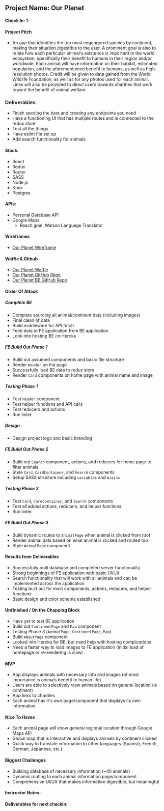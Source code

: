 ## Project Name: Our Planet

#### Check In: 1

#### Project Pitch

* An app that identifies the top most engangered species by continent, making their situation digestible to the user. A prominent goal is also to relate how each particular animal's existence is important to the world ecosystem, specifically their benefit to humans in their region and/or worldwide. Each animal will have information on their habitat, estimated population, and the aforementioned benefit to humans, as well as high-resolution photos. Credit will be given to data gained from the World Wildlife Foundation, as well as for any photos used for each animal. Links will also be provided to direct users towards charities that work toward the benefit of animal welfare.

### Deliverables

* Finish seeding the data and creating any endpoints you need
* Have a functioning UI that has multiple routes and is connected to the redux store
* Test all the things
* Have eslint file set up
* Add search functionality for animals

#### Stack:

* React
* Redux
* Router
* SASS
* Node.js
* Knex
* Postgres

#### APIs:

* Personal Database API
* Google Maps
  * Reach goal: Watson Language Translator

#### Wireframes

* [Our Planet Wireframe](https://xd.adobe.com/view/a017c691-0ff2-4b78-979a-b5e5e64187b7)

#### Waffle & Github

* [Our Planet Waffle](https://waffle.io/HartiganHM/our-planet)
* [Our Planet GitHub Repo](https://github.com/HartiganHM/our-planet)
* [Our Planet BE GitHub Repo](https://github.com/HartiganHM/our-planet-be)

#### Order Of Attack

##### Complete BE
* Complete sourcing all animal/continent data (including images)
* Final clean of data
* Build middleware for API fetch
* Feed data to FE application from BE application
* Look into hosting BE on Heroku

##### FE Build Out Phase 1
* Build out assumed components and basic file structure
* Render `Header` on the page
* Successfully load BE data to redux store
* Render `Card` components on home page with animal name and image

##### Testing Phase 1
* Test `Header` component
* Test helper functions and API calls
* Test reducers and actions
* Run linter

##### Design
* Design project logo and basic branding

##### FE Build Out Phase 2
* Build out `Search` component, actions, and reducers for home page to filter animals
* Style `Card`, `CardContainer`, and `Search` components
* Setup SASS structure including `variables` and `mixins`

##### Testing Phase 2
* Test `Card`, `CardContainer`, and `Search` components
* Test all added actions, reducers, and helper functions
* Run linter

##### FE Build Out Phase 3
* Build dynamic routes to `AnimalPage` when animal is clicked from root
* Render animal data based on what animal is clicked and routed too
* Style `AnimalPage` component

#### Results from Deliverables

* Successfully built database and completed server functionality
* Strong beginnings of FE application with basic UI/UX
* Search functionality that will work with all animals and can be implemented across the application
* Testing built out for most components, actions, reducers, and helper functions
* Basic design and color scheme established

#### Unfinished / On the Chopping Block

* Have yet to test BE application
* Build out `ContinentPage` and `Map` component
* Testing Phase 3 (`AnimalPage`, `ContinentPage`, `Map`)
* Build `AboutPage` component
* Looked into Heroku for BE, but need help with hosting complications
* Need a faster way to load images to FE application (initial load of homepage or re-rendering is slow)

#### MVP

* App displays animals with necessary info and images (of most importance is animals benefit to human life)
* Users are able to selectively view animals based on general location (ie continent)
* App links to charities
* Each animal has it's own page/component that displays its own information

#### Nice To Haves

* Each animal page will show general regional location through Google Maps API
* Global map that is interactive and displays animals by continent clicked
* Quick way to translate information to other languages (Spanish, French, German, Japanese, etc.)

#### Biggest Challenges

* Building database of necessary information (~40 animals)
* Dynamic routing to each animal information page/component
* Comprehensive UI/UX that makes information digestible, but meaningful

#### Instructor Notes:

#### Deliverables for next checkin:
